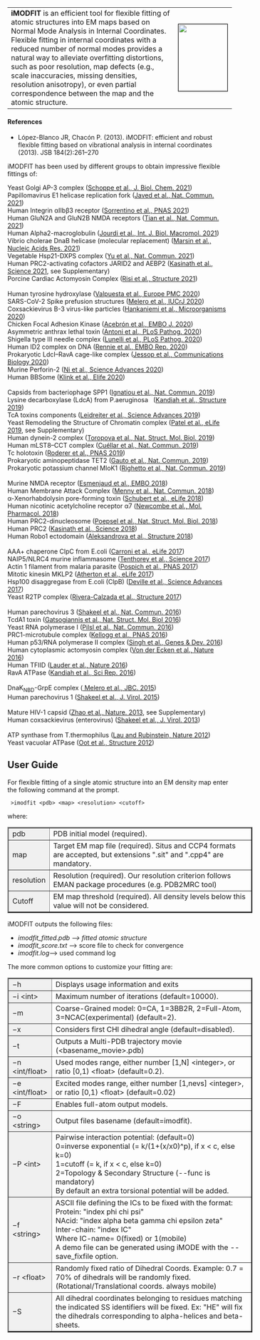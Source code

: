 <table>
     <tr>
        <td><strong>iMODFIT</strong> is an efficient tool for flexible fitting of atomic structures into EM maps based on Normal Mode Analysis in Internal Coordinates. Flexible fitting in internal coordinates with a reduced number of normal modes provides a natural way to alleviate overfitting distortions, such as poor resolution, map defects (e.g., scale inaccuracies, missing densities, resolution anisotropy), or even partial correspondence between the map and the atomic structure.</td>
        <td><a href="https://chaconlab.org/images/sbg/publications/JSB2013cover_YingYang.jpg" target="_blank" rel="noopener noreferrer"><img style="border: 1px solid #000000; margin: 1px; float: right;" title="Click to see a high resolution version of the central image (generated with iMODFIT)" src="https://chaconlab.org/images/publications/JSB2013cover.gif" alt="" width="110" height="150" /></a></td>
     </tr>
</table>
    
#### References

- López-Blanco JR, Chacón P. (2013). iMODFIT: efficient and robust flexible fitting based on vibrational analysis in internal coordinates (2013).  JSB 184(2):261–270<a href="http://www.sciencedirect.com/science/article/pii/S1047847713002165"><img src="https://chaconlab.org/images/publications/pubmed.jpg" alt="" align="top" border="0" /></a><a href="https://chaconlab.org/PDF/jsb2013.pdf"><img src="https://chaconlab.org/images/publications/acrobaticon4.gif" alt="" border="0" /></a>

iMODFIT has been used by different groups to obtain impressive flexible fittings of:

<sub><sup><sup><sup>
<p>Yeast Golgi AP-3 complex (<a href="https://www.sciencedirect.com/science/article/pii/S0021925821011406" target="_blank" rel="noopener noreferrer">Schoppe et al., J. Biol. Chem. 2021</a>) <br /> Papillomavirus E1 helicase replication fork (<a href="https://www.nature.com/articles/s41467-021-25843-6" target="_blank" rel="noopener noreferrer">Javed et al., Nat. Commun. 2021</a>) <br /> Human Integrin αIIbβ3 receptor (<a href="https://www.pnas.org/content/118/37/e2105004118" target="_blank" rel="noopener noreferrer">Sorrentino et al., PNAS 2021</a>) <br /> Human GluN2A and GluN2B NMDA receptors (<a href="https://www.nature.com/articles/s41467-021-25058-9" target="_blank" rel="noopener noreferrer">Tian et al., Nat. Commun. 2021</a>) <br /> Human Alpha2-macroglobulin (<a href="https://www.sciencedirect.com/science/article/abs/pii/S0141813021012642" target="_blank" rel="noopener noreferrer">Jourdi et al., Int. J. Biol. Macromol. 2021</a>) <br /> Vibrio cholerae DnaB helicase (molecular replacement) (<a href="https://academic.oup.com/nar/article/49/11/6569/6295545" target="_blank" rel="noopener noreferrer">Marsin et al., Nucleic Acids Res. 2021</a>) <br /> Vegetable Hsp21-DXPS complex (<a href="https://www.nature.com/articles/s41467-021-23338-y" target="_blank" rel="noopener noreferrer">Yu et al., Nat. Commun. 2021</a>) <br /> Human PRC2-activating cofactors JARID2 and AEBP2 (<a href="https://science.sciencemag.org/content/371/6527/eabc3393.full" target="_blank" rel="noopener noreferrer">Kasinath et al., Science 2021</a>, see Supplementary) <br /> Porcine Cardiac Actomyosin Complex (<a href="https://doi.org/10.1016/j.str.2020.09.013" target="_blank" rel="noopener noreferrer">Risi et al., Structure 2021</a>)<br /> <br /> Human tyrosine hydroxylase (<a href="https://europepmc.org/article/ppr/ppr214977" target="_blank" rel="noopener noreferrer">Valpuesta et al., Europe PMC 2020</a>)<br /> SARS-CoV-2 Spike prefusion structures (<a href="https://journals.iucr.org/m/issues/2020/06/00/fq5016/index.html" target="_blank" rel="noopener noreferrer">Melero et al., IUCrJ 2020</a>) <br /> Coxsackievirus B-3 virus-like particles (<a href="https://www.mdpi.com/2076-2607/8/9/1287/htm" target="_blank" rel="noopener noreferrer">Hankaniemi et al., Microorganisms 2020</a>) <br /> Chicken Focal Adhesion Kinase (<a href="https://doi.org/10.15252/embj.2020104743" target="_blank" rel="noopener noreferrer">Acebrón et al., EMBO J. 2020</a>) <br /> Asymmetric anthrax lethal toxin (<a href="asymmetric anthrax lethal toxin" target="_blank" rel="noopener noreferrer">Antoni et al., PLoS Pathog. 2020</a>) <br /> Shigella type III needle complex (<a href="https://doi.org/10.1371/journal.ppat.1008263" target="_blank" rel="noopener noreferrer">Lunelli et al., PLoS Pathog. 2020</a>) <br /> Human ID2 complex on DNA (<a href="https://doi.org/10.15252/embr.202050133" target="_blank" rel="noopener noreferrer">Rennie et al., EMBO Rep. 2020</a>)<br />Prokaryotic LdcI–RavA cage-like complex (<a href="https://www.nature.com/articles/s42003-020-0772-0" target="_blank" rel="noopener noreferrer">Jessop et al., Communications Biology 2020</a>)<br /> Murine Perforin-2 (<a href="https://advances.sciencemag.org/content/6/5/eaax8286.full" target="_blank" rel="noopener noreferrer">Ni et al., Science Advances 2020</a>)<br />Human BBSome (<a href="https://elifesciences.org/articles/53910" target="_blank" rel="noopener noreferrer">Klink et al., Elife 2020</a>)<br /> <br /> Capsids from bacteriophage SPP1 (<a href="https://www.nature.com/articles/s41467-019-12790-6" target="_blank" rel="noopener noreferrer">Ignatiou et al., Nat. Commun. 2019</a>)<br /> Lysine decarboxylase (LdcA) from P.aeruginosa   (<a href="https://www.sciencedirect.com/science/article/pii/S0969212619303442" target="_blank" rel="noopener noreferrer">Kandiah et al., Structure 2019</a>)<br />TcA toxins components (<a href="https://advances.sciencemag.org/content/5/10/eaax6497.full" target="_blank" rel="noopener noreferrer">Leidreiter et al., Science Advances 2019</a>)<br />Yeast Remodeling the Structure of Chromatin complex (<a href="https://elifesciences.org/articles/54449" target="_blank" rel="noopener noreferrer">Patel et al., eLife 2019</a>, see Supplementary)<br />Human dynein-2 complex (<a href="https://www.nature.com/articles/s41594-019-0286-y" target="_blank" rel="noopener noreferrer">Toropova et al., Nat. Struct. Mol. Biol. 2019</a>)<br />Human mLST8–CCT complex (<a href="https://www.nature.com/articles/s41467-019-10781-1" target="_blank" rel="noopener noreferrer">Cuéllar et al., Nat. Commun. 2019</a>)<br />Tc holotoxin (<a href="https://www.pnas.org/content/116/46/23083" target="_blank" rel="noopener noreferrer"><span class="highwire-citation-authors"><span class="highwire-citation-author first hw-author-orcid-logo-wrapper" data-delta="0"><span class="nlm-surname">Roderer </span></span></span>et al., PNAS 2019</a>)<br /> Prokaryotic aminopeptidase TET2 (<a href="https://www.nature.com/articles/s41467-019-10490-9" target="_blank" rel="noopener noreferrer">Gauto et al., Nat. Commun. 2019</a>)<br />Prokaryotic potassium channel MloK1 (<a href="https://www.nature.com/articles/s41467-019-09661-5" target="_blank" rel="noopener noreferrer">Righetto et al., Nat. Commun. 2019</a>)<br /> <br /> Murine NMDA receptor (<a href="http://emboj.embopress.org/content/early/2018/11/05/embj.201899894" target="_blank" rel="noopener noreferrer"><span class="highwire-citation-authors"><span class="highwire-citation-author first" data-delta="0"><span class="nlm-surname">Esmenjaud</span></span></span> et al., <span class="highwire-cite-metadata-journal highwire-cite-metadata loaded">EMBO </span>2018</a>)<br /> Human Membrane Attack Complex (<a href="https://www.nature.com/articles/s41467-018-07653-5" target="_blank" rel="noopener noreferrer">Menny et al., Nat. Commun. 2018</a>)<br /> α-Xenorhabdolysin pore-forming toxin (<a href="https://elifesciences.org/articles/38017" target="_blank" rel="noopener noreferrer">Schubert et al., eLife 2018</a>)<br /> Human nicotinic acetylcholine receptor α7 (<a href="http://molpharm.aspetjournals.org/content/93/2/128" target="_blank" rel="noopener noreferrer">Newcombe et al., Mol. Pharmacol. 2018</a>)<br />Human PRC2-dinucleosome (<a href="https://www.nature.com/articles/s41594-018-0023-y" target="_blank" rel="noopener noreferrer">Poepsel et al., Nat. Struct. Mol. Biol. 2018</a>) <br /> Human PRC2 (<a href="http://science.sciencemag.org/content/early/2018/01/17/science.aar5700.full" target="_blank" rel="noopener noreferrer">Kasinath et al., Science 2018</a>) <br /> Human Robo1 ectodomain (<a href="https://www.sciencedirect.com/science/article/pii/S0969212617304021" target="_blank" rel="noopener noreferrer">Aleksandrova et al., Structure 2018</a>) <br /> <br /> AAA+ chaperone ClpC from E.coli (<a href="https://www.ncbi.nlm.nih.gov/pmc/articles/PMC5699869/" target="_blank" rel="noopener noreferrer">Carroni et al., eLife 2017</a>) <br /> NAIP5/NLRC4 murine inflammasome (<a href="http://science.sciencemag.org/content/358/6365/888" target="_blank" rel="noopener noreferrer">Tenthorey et al., Science 2017</a>) <br /> Actin 1 filament from malaria parasite (<a href="http://www.pnas.org/content/114/40/10636.abstract" target="_blank" rel="noopener noreferrer">Pospich et al., PNAS 2017</a>) <br /> Mitotic kinesin MKLP2 (<a href="https://elifesciences.org/articles/27793" target="_blank" rel="noopener noreferrer">Atherton et al., eLife 2017</a>) <br />Hsp100 disaggregase from E.coli (ClpB) (<a href="http://advances.sciencemag.org/content/3/8/e1701726" target="_blank" rel="noopener noreferrer">Deville et al., Science Advances 2017</a>) <br /> Yeast R2TP complex (<a href="http://www.cell.com/structure/abstract/S0969-2126%2817%2930150-8" target="_blank" rel="noopener noreferrer">Rivera-Calzada et al., Structure 2017</a>) <br /> <br /> Human parechovirus 3 (<a href="http://www.nature.com/articles/ncomms11387" target="_blank" rel="noopener noreferrer">Shakeel et al., Nat. Commun. 2016</a>) <br /> TcdA1 toxin (<a href="http://www.nature.com/nsmb/journal/vaop/ncurrent/full/nsmb.3281.html" target="_blank" rel="noopener noreferrer">Gatsogiannis et al., Nat. Struct. Mol. Biol 2016</a>)<br /> Yeast RNA polymerase I (<a href="http://www.nature.com/ncomms/2016/160715/ncomms12126/full/ncomms12126.html" target="_blank" rel="noopener noreferrer">Pilsl et al., Nat. Commun. 2016</a>)<br />PRC1-microtubule complex (<a href="http://www.pnas.org/content/113/34/9430.full" target="_blank" rel="noopener noreferrer">Kellogg et al., PNAS 2016</a>)<br />Human p53/RNA polymerase II complex (<a href="http://genesdev.cshlp.org/content/30/22/2527.full" target="_blank" rel="noopener noreferrer">Singh et al., Genes &amp; Dev. 2016</a>)<br />Human cytoplasmic actomyosin complex (<a href="http://www.nature.com/nature/journal/vaop/ncurrent/full/nature18295.html" target="_blank" rel="noopener noreferrer">Von der Ecken et al., Nature 2016</a>)<br /> Human TFIID (<a href="http://www.nature.com/nature/journal/v531/n7596/full/nature17394.html" target="_blank" rel="noopener noreferrer">Lauder et al., Nature 2016</a>) <br /> RavA ATPase (<a href="http://www.ncbi.nlm.nih.gov/pmc/articles/PMC4832331/" target="_blank" rel="noopener noreferrer">Kandiah et al., Sci Rep. 2016</a>) <br /> <br /> DnaK<sub>NBD</sub>-GrpE complex (<a href="http://www.jbc.org/content/290/16/10083.full" target="_blank" rel="noopener noreferrer"> Melero et al., JBC. 2015</a>) <br /> Human parechovirus 1 (<a href="http://jvi.asm.org/content/89/18/9571.full" target="_blank" rel="noopener noreferrer">Shakeel et al., J. Virol. 2015</a>) <br /> <br /> Mature HIV-1 capsid (<a href="http://www.ncbi.nlm.nih.gov/pmc/articles/PMC3729984/" target="_blank" rel="noopener noreferrer">Zhao et al., Nature. 2013</a>, see Supplementary)<br />Human coxsackievirus (enterovirus) (<span id="bb0230"><a id="ancbb0230" class="intra_ref" href="http://jvi.asm.org/content/87/7/3943.full" target="_blank" rel="noopener noreferrer">Shakeel et al., J. Virol. 2013</a></span>) <br /> <br /> ATP synthase from T.thermophilus (<span id="bb0130"><a id="ancbb0130" class="intra_ref" href="http://www.nature.com/nature/journal/v481/n7380/full/nature10699.html" target="_blank" rel="noopener noreferrer">Lau and Rubinstein, Nature 2012</a></span>) <br /> Yeast vacuolar ATPase (<span id="bb0185"><a id="ancbb0185" class="intra_ref" href="https://www.ncbi.nlm.nih.gov/pmc/articles/PMC3496068/" target="_blank" rel="noopener noreferrer">Oot et al., Structure 2012</a></span>)</p>
</sup></sub></sub></sub>


## User Guide

For flexible fitting of a single atomic structure into an EM density map enter the following command at the prompt.
``` 
 >imodfit <pdb> <map> <resolution> <cutoff>
```
<p>where:</p>
<table class="text" style="width: 550px;" border="2" cellspacing="4" cellpadding="2">
<tbody>
<tr>
<td bgcolor="#F0F0F0 ">pdb</td>
<td>PDB initial model (required).</td>
</tr>
<tr>
<td bgcolor="#F0F0F0 ">map</td>
<td>Target EM map file (required). Situs and CCP4 formats are accepted, but extensions ".sit" and ".cpp4" are mandatory.</td>
</tr>
<tr>
<td bgcolor="#F0F0F0 ">resolution</td>
<td>Resolution (required). Our resolution criterion follows EMAN package procedures (e.g. PDB2MRC tool)</td>
</tr>
<tr>
<td bgcolor="#F0F0F0 ">Cutoff</td>
<td>EM map threshold (required). All density levels below this value will not be considered.</td>
</tr>
</tbody>
</table>
<p>iMODFIT outputs the following files: </p>
<ul>
<li><i>imodfit_fitted.pdb --&gt; fitted  atomic structure</i></li>
<li><i>imodfit_score.txt </i>--&gt; score file to check for convergence</li>
<li><i>imodfit.log</i>--&gt; used command log</li>
</ul>
<p> The more common options to customize your fitting are:</p>
<table class="text" style="width: 550px;" border="2" cellspacing="4" cellpadding="2">
<tbody>
<tr>
<td bgcolor="#F0F0F0 " width="80">−h</td>
<td>Displays usage information and exits</td>
</tr>
<tr>
<td bgcolor="#F0F0F0 ">−i &lt;int&gt;</td>
<td>Maximum number of iterations (default=10000).</td>
</tr>
<tr>
<td bgcolor="#F0F0F0 ">−m</td>
<td>Coarse-Grained model: 0=CA, 1=3BB2R, 2=Full-Atom, 3=NCAC(experimental) (default=2).</td>
</tr>
<tr>
<td bgcolor="#F0F0F0 ">−x</td>
<td>Considers first CHI dihedral angle (default=disabled).</td>
</tr>
<tr>
<td bgcolor="#F0F0F0 ">−t</td>
<td>Outputs a Multi-PDB trajectory movie (&lt;basename_movie&gt;.pdb)</td>
</tr>
<tr>
<td bgcolor="#F0F0F0 ">−n &lt;int/float&gt;</td>
<td>Used modes range, either number [1,N] &lt;integer&gt;, or ratio [0,1) &lt;float&gt; (default=0.2).</td>
</tr>
<tr>
<td bgcolor="#F0F0F0 ">−e &lt;int/float&gt;</td>
<td>Excited modes range, either number [1,nevs] &lt;integer&gt;, or ratio [0,1) &lt;float&gt; (default=0.02)</td>
</tr>
<tr>
<td bgcolor="#F0F0F0 ">−F</td>
<td>Enables full-atom output models.</td>
</tr>
<tr>
<td bgcolor="#F0F0F0 ">−o &lt;string&gt;</td>
<td>Output files basename (default=imodfit).</td>
</tr>
<tr>
<td bgcolor="#F0F0F0 ">−P &lt;int&gt;</td>
<td>Pairwise interaction potential: (default=0)<br />    0=inverse exponential (= k/(1+(x/x0)^p), if x &lt; c, else k=0)<br />    1=cutoff (= k, if x &lt; c, else k=0)<br />    2=Topology &amp; Secondary Structure (--func is mandatory)<br />By default an extra torsional potential will be added.</td>
</tr>
<tr>
<td bgcolor="#F0F0F0 ">−f &lt;string&gt;</td>
<td>ASCII file defining the ICs to be fixed with the format:<br />    Protein:       "index phi chi psi"<br />    NAcid:         "index alpha beta gamma chi epsilon zeta"<br />    Inter-chain:   "index IC"<br />Where IC-name= 0(fixed) or 1(mobile)<br />A demo file can be generated using iMODE with the --save_fixfile option.</td>
</tr>
<tr>
<td bgcolor="#F0F0F0 ">−r &lt;float&gt;</td>
<td>Randomly fixed ratio of Dihedral Coords. Example: 0.7 = 70% of dihedrals will be randomly fixed. (Rotational/Translational coords. always mobile)</td>
</tr>
<tr>
<td bgcolor="#F0F0F0 ">−S</td>
<td>All dihedral coordinates belonging to residues matching the indicated SS identifiers will be fixed. Ex: "HE" will fix the dihedrals corresponding to alpha-helices and beta-sheets.</td>
</tr>
</tbody>
</table>


